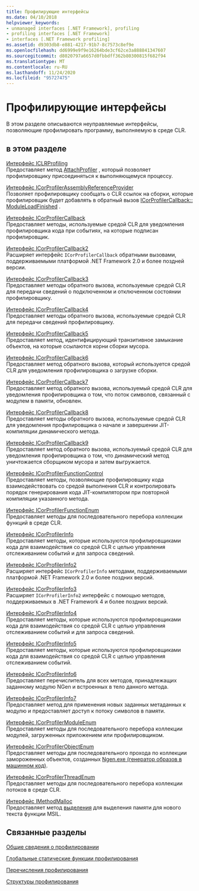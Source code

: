 ```yaml
---
title: Профилирующие интерфейсы
ms.date: 04/10/2018
helpviewer_keywords:
- unmanaged interfaces [.NET Framework], profiling
- profiling interfaces [.NET Framework]
- interfaces [.NET Framework profiling]
ms.assetid: d9303db8-e881-4217-91b7-8c7573c8ef9e
ms.openlocfilehash: dd6999e9f9e16264bde3cf62ce3a888841347607
ms.sourcegitcommit: d8020797a6657d0fbbdff362b80300815f682f94
ms.translationtype: MT
ms.contentlocale: ru-RU
ms.lasthandoff: 11/24/2020
ms.locfileid: "95727475"
---
```

# <a name="profiling-interfaces"></a>Профилирующие интерфейсы

В этом разделе описываются неуправляемые интерфейсы, позволяющие профилировать программу, выполняемую в среде CLR.  
  
## <a name="in-this-section"></a>в этом разделе  

 [Интерфейс ICLRProfiling](iclrprofiling-interface.md)  
 Предоставляет метод [AttachProfiler](iclrprofiling-attachprofiler-method.md) , который позволяет профилировщику присоединяться к выполняющемуся процессу.  
  
 [Интерфейс ICorProfilerAssemblyReferenceProvider](icorprofilerassemblyreferenceprovider-interface.md)  
 Позволяет профилировщику сообщать о CLR ссылок на сборки, которые профилировщик будет добавлять в обратный вызов [ICorProfilerCallback:: ModuleLoadFinished](icorprofilercallback-moduleloadfinished-method.md) .  
  
 [Интерфейс ICorProfilerCallback](icorprofilercallback-interface.md)  
 Предоставляет методы, используемые средой CLR для уведомления профилировщика кода при событиях, на которые подписан профилировщик.  
  
 [Интерфейс ICorProfilerCallback2](icorprofilercallback2-interface.md)  
 Расширяет интерфейс `ICorProfilerCallback` обратными вызовами, поддерживаемыми платформой .NET Framework 2.0 и более поздней версии.  
  
 [Интерфейс ICorProfilerCallback3](icorprofilercallback3-interface.md)  
 Предоставляет методы обратного вызова, используемые средой CLR для передачи сведений о подключенном и отключенном состоянии профилировщику.  
  
 [Интерфейс ICorProfilerCallback4](icorprofilercallback4-interface.md)  
 Предоставляет методы обратного вызова, используемые средой CLR для передачи сведений профилировщику.  
  
 [Интерфейс ICorProfilerCallback5](icorprofilercallback5-interface.md)  
 Предоставляет метод, идентифицирующий транзитивное замыкание объектов, на которые ссылаются корни сборки мусора.  
  
 [Интерфейс ICorProfilerCallback6](icorprofilercallback6-interface.md)  
 Предоставляет метод обратного вызова, который используется средой CLR для уведомления профилировщика о загрузке сборки.  
  
 [Интерфейс ICorProfilerCallback7](icorprofilercallback7-interface.md)  
 Предоставляет метод обратного вызова, используемый средой CLR для уведомления профилировщика о том, что поток символов, связанный с модулем в памяти, обновлен.  

[Интерфейс ICorProfilerCallback8](icorprofilercallback8-interface.md)  
Предоставляет методы обратного вызова, используемые средой CLR для уведомления профилировщика о начале и завершении JIT-компиляции динамического метода.

[Интерфейс ICorProfilerCallback9](icorprofilercallback9-interface.md)  
Предоставляет метод обратного вызова, используемый средой CLR для уведомления профилировщика о том, что динамический метод уничтожается сборщиком мусора и затем выгружается.

 [Интерфейс ICorProfilerFunctionControl](icorprofilerfunctioncontrol-interface.md)  
 Предоставляет методы, позволяющие профилировщику кода взаимодействовать со средой выполнения CLR и контролировать порядок генерирования кода JIT-компилятором при повторной компиляции указанного метода.  
  
 [Интерфейс ICorProfilerFunctionEnum](icorprofilerfunctionenum-interface.md)  
 Предоставляет методы для последовательного перебора коллекции функций в среде CLR.  
  
 [Интерфейс ICorProfilerInfo](icorprofilerinfo-interface.md)  
 Предоставляет методы, которые используются профилировщиками кода для взаимодействия со средой CLR с целью управления отслеживанием событий и для запроса сведений.  
  
 [Интерфейс ICorProfilerInfo2](icorprofilerinfo2-interface.md)  
 Расширяет интерфейс `ICorProfilerInfo` методами, поддерживаемыми платформой .NET Framework 2.0 и более поздних версий.  
  
 [Интерфейс ICorProfilerInfo3](icorprofilerinfo3-interface.md)  
 Расширяет `ICorProfilerInfo2` интерфейс с помощью методов, поддерживаемых в .NET Framework 4 и более поздних версий.  
  
 [Интерфейс ICorProfilerInfo4](icorprofilerinfo4-interface.md)  
 Предоставляет методы, которые используются профилировщиками кода для взаимодействия со средой CLR с целью управления отслеживанием событий и для запроса сведений.  
  
 [Интерфейс ICorProfilerInfo5](icorprofilerinfo5-interface.md)  
 Предоставляет методы, которые используются профилировщиками кода для взаимодействия со средой CLR с целью управления отслеживанием событий.  
  
 [Интерфейс ICorProfilerInfo6](icorprofilerinfo6-interface.md)  
 Предоставляет перечислитель для всех методов, принадлежащих заданному модулю NGen и встроенных в тело данного метода.  
  
 [Интерфейс ICorProfilerInfo7](icorprofilerinfo7-interface.md)  
 Предоставляет метод для применения новых заданных метаданных к модулю и предоставляет доступ к потоку символов в памяти.  
  
 [Интерфейс ICorProfilerModuleEnum](icorprofilermoduleenum-interface.md)  
 Предоставляет методы для последовательного перебора коллекции модулей, загруженных приложением или профилировщиком.  
  
 [Интерфейс ICorProfilerObjectEnum](icorprofilerobjectenum-interface.md)  
 Предоставляет методы для последовательного прохода по коллекции замороженных объектов, созданных [Ngen.exe (генератор образов в машинном код)](../../tools/ngen-exe-native-image-generator.md).  
  
 [Интерфейс ICorProfilerThreadEnum](icorprofilerthreadenum-interface.md)  
 Предоставляет методы для последовательного перебора коллекции потоков в среде CLR.  
  
 [Интерфейс IMethodMalloc](imethodmalloc-interface.md)  
 Предоставляет метод [выделения](imethodmalloc-alloc-method.md) для выделения памяти для нового текста функции MSIL.  
  
## <a name="related-sections"></a>Связанные разделы  

 [Общие сведения о профилировании](profiling-overview.md)  
  
 [Глобальные статические функции профилирования](profiling-global-static-functions.md)  
  
 [Перечисления профилирования](profiling-enumerations.md)  
  
 [Структуры профилирования](profiling-structures.md)
